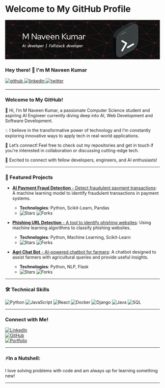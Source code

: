 # Welcome to My GitHub Profile

![Header](./github-header-image%20(2).png)

### Hey there! 👋 I'm M Naveen Kumar
<a href="https://github.com/NaveenKumar101610/" target="_blank">
<img src="https://img.shields.io/badge/github-%2324292e.svg?&style=for-the-badge&logo=github&logoColor=white" alt="github" style="margin-bottom: 5px;" /> </a>

<a href="https://www.linkedin.com/in/lava-kumar-p-l-699770225" target="_blank">
<img src="https://img.shields.io/badge/linkedin-%231E77B5.svg?&style=for-the-badge&logo=linkedin&logoColor=white" alt="linkedin" style="margin-bottom: 5px;" />
</a>

<a href="https://x.com/LavaKumar7777?t=s0ksDmZm3hTzagK5o-3KEw&s=08" target="_blank">
<img src="https://img.shields.io/badge/twitter-%23000000.svg?&style=for-the-badge&logo=twitter&logoColor=white" alt="twitter" style="margin-bottom: 5px;" />
</a>  

---

### Welcome to My GitHub!  
👋 Hi, I’m M Naveen Kumar, a passionate Computer Science student and aspiring AI Engineer currently diving deep into AI, Web Development and Software Development.

💡 I believe in the transformative power of technology and I’m constantly exploring innovative ways to apply tech in real-world applications.

🚀 Let’s connect! Feel free to check out my repositories and get in touch if you're interested in collaboration or discussing cutting-edge tech.

🔗 Excited to connect with fellow developers, engineers, and AI enthusiasts!

---

### 🌟 Featured Projects
- [**AI Payment Fraud Detection** - Detect fraudulent payment transactions](https://github.com/NaveenKumar101610/Ai-payment-fraud-detection.git): A machine learning model to identify fraudulent transactions in payment systems.
  - **Technologies**: Python, Scikit-Learn, Pandas
  - ![Stars](https://img.shields.io/github/stars/NaveenKumar101610/Ai-payment-fraud-detection?style=social) ![Forks](https://img.shields.io/github/forks/NaveenKumar101610/Ai-payment-fraud-detection?style=social)

- [**Phishing URL Detection** - A tool to identify phishing websites](https://github.com/Lava-Kumar-PL/Phishing_url_detection.git): Using machine learning algorithms to classify phishing websites.
  - **Technologies**: Python, Machine Learning, Scikit-Learn
  - ![Stars](https://img.shields.io/github/stars/Lava-Kumar-PL/Phishing_url_detection?style=social) ![Forks](https://img.shields.io/github/forks/Lava-Kumar-PL/Phishing_url_detection?style=social)

- [**Agri Chat Bot** - AI-powered chatbot for farmers](https://github.com/NaveenKumar101610/Agri-Chat-Bot.git): A chatbot designed to assist farmers with agricultural queries and provide useful insights.
  - **Technologies**: Python, NLP, Flask
  - ![Stars](https://img.shields.io/github/stars/NaveenKumar101610/Agri-Chat-Bot?style=social) ![Forks](https://img.shields.io/github/forks/NaveenKumar101610/Agri-Chat-Bot?style=social)

---

### 🛠️ Technical Skills
![Python](https://img.shields.io/badge/-Python-3776AB?style=flat-square&logo=python&logoColor=white) ![JavaScript](https://img.shields.io/badge/-JavaScript-F7DF1E?style=flat-square&logo=javascript&logoColor=black) ![React](https://img.shields.io/badge/-React-61DAFB?style=flat-square&logo=react&logoColor=black)  ![Docker](https://img.shields.io/badge/-Docker-2496ED?style=flat-square&logo=docker&logoColor=white)  ![Django](https://img.shields.io/badge/-Django-092E20?style=flat-square&logo=django&logoColor=white)  ![Java](https://img.shields.io/badge/-Java-007396?style=flat-square&logo=java&logoColor=white)  ![SQL](https://img.shields.io/badge/-SQL-003B57?style=flat-square&logo=postgresql&logoColor=white)

---

### Connect with Me!
[![LinkedIn](https://img.shields.io/badge/-M%20Naveen%20Kumar-blue?style=flat-square&logo=linkedin&logoColor=white&link=https://www.linkedin.com/in/your-linkedin/)](https://www.linkedin.com/in/your-linkedin/)  
[![GitHub](https://img.shields.io/badge/-M%20Naveen%20Kumar-gray?style=flat-square&logo=github&logoColor=white&link=https://github.com/NaveenKumar101610)](https://github.com/NaveenKumar101610)  
[![Portfolio](https://img.shields.io/badge/-My%20Portfolio-ff69b4?style=flat-square)]()

---

### ⚡In a Nutshell:
I love solving problems with code and am always up for learning something new!

---

